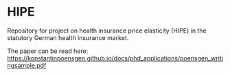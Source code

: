 # HIPE
Repository for project on health insurance price elasticity (HIPE) in the statutory German health insurance market. 

The paper can be read here: https://konstantinpoensgen.github.io/docs/phd_applications/poensgen_writingsample.pdf
